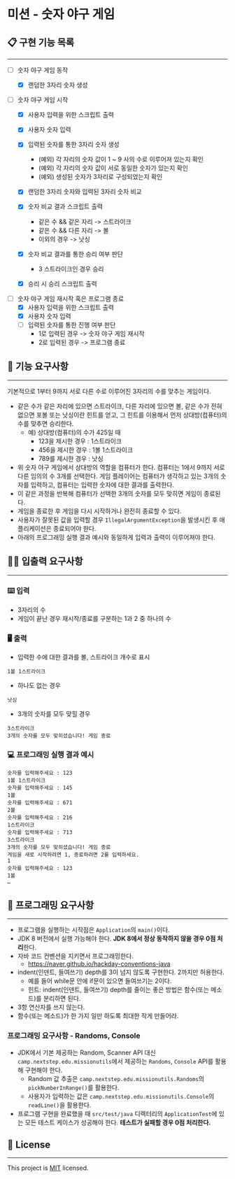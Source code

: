 # 미션 - 숫자 야구 게임

## 📋 구현 기능 목록

---

- [ ] 숫자 야구 게임 동작
    - [x] 랜덤한 3자리 숫자 생성


- [ ] 숫자 야구 게임 시작
    - [x] 사용자 입력을 위한 스크립트 출력
    - [x] 사용자 숫자 입력
    - [x] 입력된 숫자를 통한 3자리 숫자 생성
      * (예외) 각 자리의 숫자 값이 1 ~ 9 사의 수로 이루어져 있는지 확인
      * (예외) 각 자리의 숫자 값이 서로 동일한 숫자가 있는지 확인
      * (예외) 생성된 숫자가 3자리로 구성되었는지 확인
    - [x] 랜덤한 3자리 숫자와 입력된 3자리 숫자 비교
    - [x] 숫자 비교 결과 스크립트 출력
      * 같은 수 && 같은 자리 -> 스트라이크
      * 같은 수 && 다른 자리 -> 볼
      * 이외의 경우 -> 낫싱
    - [x] 숫자 비교 결과를 통한 승리 여부 판단
      * 3 스트라이크인 경우 승리
    - [x] 승리 시 승리 스크립트 출력


- [ ] 숫자 야구 게임 재시작 혹은 프로그램 종료
    - [x] 사용자 입력을 위한 스크립트 출력
    - [x] 사용자 숫자 입력
    - [ ] 입력된 숫자를 통한 진행 여부 판단
      * 1로 입력된 경우 -> 숫자 야구 게임 재시작
      * 2로 입력된 경우 -> 프로그램 종료


## 🚀 기능 요구사항

---

기본적으로 1부터 9까지 서로 다른 수로 이루어진 3자리의 수를 맞추는 게임이다.

- 같은 수가 같은 자리에 있으면 스트라이크, 다른 자리에 있으면 볼, 같은 수가 전혀 없으면 포볼 또는 낫싱이란 힌트를 얻고, 그 힌트를 이용해서 먼저 상대방(컴퓨터)의 수를 맞추면 승리한다.
  - 예) 상대방(컴퓨터)의 수가 425일 때
    - 123을 제시한 경우 : 1스트라이크
    - 456을 제시한 경우 : 1볼 1스트라이크
    - 789를 제시한 경우 : 낫싱
- 위 숫자 야구 게임에서 상대방의 역할을 컴퓨터가 한다. 컴퓨터는 1에서 9까지 서로 다른 임의의 수 3개를 선택한다. 게임 플레이어는 컴퓨터가 생각하고 있는 3개의 숫자를 입력하고, 컴퓨터는 입력한 숫자에 대한 결과를 출력한다.
- 이 같은 과정을 반복해 컴퓨터가 선택한 3개의 숫자를 모두 맞히면 게임이 종료된다.
- 게임을 종료한 후 게임을 다시 시작하거나 완전히 종료할 수 있다.
- 사용자가 잘못된 값을 입력할 경우 `IllegalArgumentException`을 발생시킨 후 애플리케이션은 종료되어야 한다.
- 아래의 프로그래밍 실행 결과 예시와 동일하게 입력과 출력이 이루어져야 한다.


## ✍🏻 입출력 요구사항

---

### ⌨️ 입력

- 3자리의 수
- 게임이 끝난 경우 재시작/종료를 구분하는 1과 2 중 하나의 수

### 🖥 출력

- 입력한 수에 대한 결과를 볼, 스트라이크 개수로 표시

```
1볼 1스트라이크
```

- 하나도 없는 경우

```
낫싱
```

- 3개의 숫자를 모두 맞힐 경우

```
3스트라이크
3개의 숫자를 모두 맞히셨습니다! 게임 종료
```

### 💻 프로그래밍 실행 결과 예시

```
숫자를 입력해주세요 : 123
1볼 1스트라이크
숫자를 입력해주세요 : 145
1볼 
숫자를 입력해주세요 : 671
2볼 
숫자를 입력해주세요 : 216
1스트라이크 
숫자를 입력해주세요 : 713
3스트라이크 
3개의 숫자를 모두 맞히셨습니다! 게임 종료
게임을 새로 시작하려면 1, 종료하려면 2를 입력하세요.
1
숫자를 입력해주세요 : 123
1볼
… 
```


## 🎱 프로그래밍 요구사항

---

- 프로그램을 실행하는 시작점은 `Application`의 `main()`이다.
- JDK 8 버전에서 실행 가능해야 한다. **JDK 8에서 정상 동작하지 않을 경우 0점 처리**한다.
- 자바 코드 컨벤션을 지키면서 프로그래밍한다.
  - https://naver.github.io/hackday-conventions-java
- indent(인덴트, 들여쓰기) depth를 3이 넘지 않도록 구현한다. 2까지만 허용한다.
  - 예를 들어 while문 안에 if문이 있으면 들여쓰기는 2이다.
  - 힌트: indent(인덴트, 들여쓰기) depth를 줄이는 좋은 방법은 함수(또는 메소드)를 분리하면 된다.
- 3항 연산자를 쓰지 않는다.
- 함수(또는 메소드)가 한 가지 일만 하도록 최대한 작게 만들어라.

### 프로그래밍 요구사항 - Randoms, Console

- JDK에서 기본 제공하는 Random, Scanner API 대신 `camp.nextstep.edu.missionutils`에서 제공하는 `Randoms`, `Console` API를 활용해 구현해야 한다.
  - Random 값 추출은 `camp.nextstep.edu.missionutils.Randoms`의 `pickNumberInRange()`를 활용한다.
  - 사용자가 입력하는 값은 `camp.nextstep.edu.missionutils.Console`의 `readLine()`을 활용한다.
- 프로그램 구현을 완료했을 때 `src/test/java` 디렉터리의 `ApplicationTest`에 있는 모든 테스트 케이스가 성공해야 한다. **테스트가 실패할 경우 0점 처리한다.**


## 📝 License

---
This project is [MIT](https://github.com/woowacourse/java-baseball-precourse/blob/master/LICENSE) licensed.
